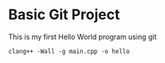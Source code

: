 # Basic Git Project

This is my first Hello World program using git

```clang++ -Wall -g main.cpp -o hello```